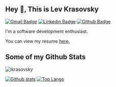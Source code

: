 ## Hey 👋, This is Lev Krasovsky
[![Gmail Badge](https://img.shields.io/badge/-lkrasovsky.dev@gmail.com-c14438?style=flat&logo=Gmail&logoColor=white&link=mailto:lkrasovsky.dev@gmail.com)](mailto:lkrasovsky.dev@gmail.com) 
[![Linkedin Badge](https://img.shields.io/badge/-lkrasovsky-0072b1?style=flat&logo=Linkedin&logoColor=white&link=https://www.linkedin.com/in/lkrasovsky/)](https://www.linkedin.com/in/lkrasovsky/) [![Github Badge](https://img.shields.io/badge/-lkrasovsky-grey?style=flat&logo=github&logoColor=white&link=https://github.com/lkrasovsky/)](https://www.github.com/lkrasovsky/) <p align='left'>I'm a software development enthusiast.</p><p align='left'> You can view my resume <a href='https://drive.google.com/file/d/1nlwxCc1RuNyaZ3C3lASne7uoPQDuW1gD/view?usp=sharing ' target=_blank><u>here</u>.</a></p>
## Some of my Github Stats
<p align=left> <img src=https://komarev.com/ghpvc/?username=lkrasovsky alt=lkrasovsky /> </p>

[![Github stats](https://github-readme-stats.vercel.app/api?username=lkrasovsky&show_icons=true&include_all_commits=true)](https://github.com/lkrasovsky/github-readme-stats)
[![Top Langs](https://github-readme-stats.vercel.app/api/top-langs/?username=lkrasovsky&layout=compact)](https://github.com/lkrasovsky/github-readme-stats)
